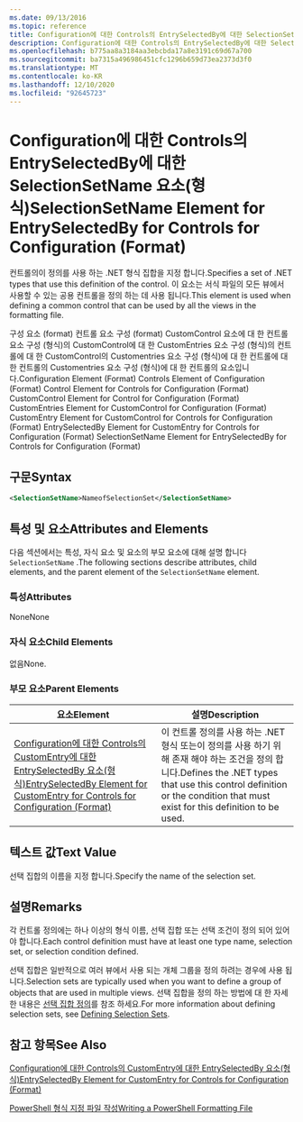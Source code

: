 ```yaml
---
ms.date: 09/13/2016
ms.topic: reference
title: Configuration에 대한 Controls의 EntrySelectedBy에 대한 SelectionSetName 요소(형식)
description: Configuration에 대한 Controls의 EntrySelectedBy에 대한 SelectionSetName 요소(형식)
ms.openlocfilehash: b775aa8a3184aa3ebcbda17a8e3191c69d67a700
ms.sourcegitcommit: ba7315a496986451cfc1296b659d73ea2373d3f0
ms.translationtype: MT
ms.contentlocale: ko-KR
ms.lasthandoff: 12/10/2020
ms.locfileid: "92645723"
---
```

# <a name="selectionsetname-element-for-entryselectedby-for-controls-for-configuration-format"></a><span data-ttu-id="e2276-103">Configuration에 대한 Controls의 EntrySelectedBy에 대한 SelectionSetName 요소(형식)</span><span class="sxs-lookup"><span data-stu-id="e2276-103">SelectionSetName Element for EntrySelectedBy for Controls for Configuration (Format)</span></span>

<span data-ttu-id="e2276-104">컨트롤의이 정의를 사용 하는 .NET 형식 집합을 지정 합니다.</span><span class="sxs-lookup"><span data-stu-id="e2276-104">Specifies a set of .NET types that use this definition of the control.</span></span> <span data-ttu-id="e2276-105">이 요소는 서식 파일의 모든 뷰에서 사용할 수 있는 공용 컨트롤을 정의 하는 데 사용 됩니다.</span><span class="sxs-lookup"><span data-stu-id="e2276-105">This element is used when defining a common control that can be used by all the views in the formatting file.</span></span>

<span data-ttu-id="e2276-106">구성 요소 (format) 컨트롤 요소 구성 (format) CustomControl 요소에 대 한 컨트롤 요소 구성 (형식)의 CustomControl에 대 한 CustomEntries 요소 구성 (형식)의 컨트롤에 대 한 CustomControl의 Customentries 요소 구성 (형식)에 대 한 컨트롤에 대 한 컨트롤의 Customentries 요소 구성 (형식)에 대 한 컨트롤의 요소입니다.</span><span class="sxs-lookup"><span data-stu-id="e2276-106">Configuration Element (Format) Controls Element of Configuration (Format) Control Element for Controls for Configuration (Format) CustomControl Element for Control for Configuration (Format) CustomEntries Element for CustomControl for Configuration (Format) CustomEntry Element for CustomControl for Controls for Configuration (Format) EntrySelectedBy Element for CustomEntry for Controls for Configuration (Format) SelectionSetName Element for EntrySelectedBy for Controls for Configuration (Format)</span></span>

## <a name="syntax"></a><span data-ttu-id="e2276-107">구문</span><span class="sxs-lookup"><span data-stu-id="e2276-107">Syntax</span></span>

```xml
<SelectionSetName>NameofSelectionSet</SelectionSetName>

```

## <a name="attributes-and-elements"></a><span data-ttu-id="e2276-108">특성 및 요소</span><span class="sxs-lookup"><span data-stu-id="e2276-108">Attributes and Elements</span></span>

<span data-ttu-id="e2276-109">다음 섹션에서는 특성, 자식 요소 및 요소의 부모 요소에 대해 설명 합니다 `SelectionSetName` .</span><span class="sxs-lookup"><span data-stu-id="e2276-109">The following sections describe attributes, child elements, and the parent element of the `SelectionSetName` element.</span></span>

### <a name="attributes"></a><span data-ttu-id="e2276-110">특성</span><span class="sxs-lookup"><span data-stu-id="e2276-110">Attributes</span></span>

<span data-ttu-id="e2276-111">None</span><span class="sxs-lookup"><span data-stu-id="e2276-111">None</span></span>

### <a name="child-elements"></a><span data-ttu-id="e2276-112">자식 요소</span><span class="sxs-lookup"><span data-stu-id="e2276-112">Child Elements</span></span>

<span data-ttu-id="e2276-113">없음</span><span class="sxs-lookup"><span data-stu-id="e2276-113">None.</span></span>

### <a name="parent-elements"></a><span data-ttu-id="e2276-114">부모 요소</span><span class="sxs-lookup"><span data-stu-id="e2276-114">Parent Elements</span></span>

|<span data-ttu-id="e2276-115">요소</span><span class="sxs-lookup"><span data-stu-id="e2276-115">Element</span></span>|<span data-ttu-id="e2276-116">설명</span><span class="sxs-lookup"><span data-stu-id="e2276-116">Description</span></span>|
|-------------|-----------------|
|[<span data-ttu-id="e2276-117">Configuration에 대한 Controls의 CustomEntry에 대한 EntrySelectedBy 요소(형식)</span><span class="sxs-lookup"><span data-stu-id="e2276-117">EntrySelectedBy Element for CustomEntry for Controls for Configuration (Format)</span></span>](./entryselectedby-element-for-customentry-for-controls-for-configuration-format.md)|<span data-ttu-id="e2276-118">이 컨트롤 정의를 사용 하는 .NET 형식 또는이 정의를 사용 하기 위해 존재 해야 하는 조건을 정의 합니다.</span><span class="sxs-lookup"><span data-stu-id="e2276-118">Defines the .NET types that use this control definition or the condition that must exist for this definition to be used.</span></span>|

## <a name="text-value"></a><span data-ttu-id="e2276-119">텍스트 값</span><span class="sxs-lookup"><span data-stu-id="e2276-119">Text Value</span></span>

<span data-ttu-id="e2276-120">선택 집합의 이름을 지정 합니다.</span><span class="sxs-lookup"><span data-stu-id="e2276-120">Specify the name of the selection set.</span></span>

## <a name="remarks"></a><span data-ttu-id="e2276-121">설명</span><span class="sxs-lookup"><span data-stu-id="e2276-121">Remarks</span></span>

<span data-ttu-id="e2276-122">각 컨트롤 정의에는 하나 이상의 형식 이름, 선택 집합 또는 선택 조건이 정의 되어 있어야 합니다.</span><span class="sxs-lookup"><span data-stu-id="e2276-122">Each control definition must have at least one type name, selection set, or selection condition defined.</span></span>

<span data-ttu-id="e2276-123">선택 집합은 일반적으로 여러 뷰에서 사용 되는 개체 그룹을 정의 하려는 경우에 사용 됩니다.</span><span class="sxs-lookup"><span data-stu-id="e2276-123">Selection sets are typically used when you want to define a group of objects that are used in multiple views.</span></span> <span data-ttu-id="e2276-124">선택 집합을 정의 하는 방법에 대 한 자세한 내용은 [선택 집합 정의](./defining-selection-sets.md)를 참조 하세요.</span><span class="sxs-lookup"><span data-stu-id="e2276-124">For more information about defining selection sets, see [Defining Selection Sets](./defining-selection-sets.md).</span></span>

## <a name="see-also"></a><span data-ttu-id="e2276-125">참고 항목</span><span class="sxs-lookup"><span data-stu-id="e2276-125">See Also</span></span>

[<span data-ttu-id="e2276-126">Configuration에 대한 Controls의 CustomEntry에 대한 EntrySelectedBy 요소(형식)</span><span class="sxs-lookup"><span data-stu-id="e2276-126">EntrySelectedBy Element for CustomEntry for Controls for Configuration (Format)</span></span>](./entryselectedby-element-for-customentry-for-controls-for-configuration-format.md)

[<span data-ttu-id="e2276-127">PowerShell 형식 지정 파일 작성</span><span class="sxs-lookup"><span data-stu-id="e2276-127">Writing a PowerShell Formatting File</span></span>](./writing-a-powershell-formatting-file.md)
